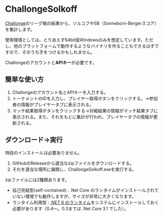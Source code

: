 # ChallongeSolkoff

[Challonge](https://challonge.com/)のリーグ戦の結果から、ソルコフやSB（Sonneborn-Bergerスコア）を集計します。

使用環境としては、とりあえず64bit版Windowsのみを想定しています。ただし、他のプラットフォームで動作するようなバイナリを作ることもできるはずですので、そのうち手をつけるかもしれません。

Challongeのアカウントと**APIキー**が必要です。

## 簡単な使い方

1. Challongeのアカウント名とAPIキーを入力する。
2. トーナメントのIDを入力し、プレイヤー取得ボタンをクリックする。→参加者の情報がプレイヤータブに表示される。
3. マッチ結果取得ボタンをクリックする→対戦結果の情報がマッチ結果タブに表示される。また、それをもとに集計が行われ、プレイヤータブの情報が更新される。

## ダウンロード→実行

特段のインストールは必要ありません。

1. GitHubのReleaseから適当なzipファイルをダウンロードする。
2. それを適当な場所に展開し、ChallongeSolkoff.exeを実行する。

zipファイルには2種類あります。

* 自己完結型(self-contained) : .Net Core のランタイムがインストールされていない環境でも動作しますが、サイズが非常に大きくなります。
* ランタイム利用型 : [.NET 6 のランタイム](https://dotnet.microsoft.com/ja-jp/download/dotnet/6.0)をシステムにインストールしておく必要があります（0.4～。0.3までは .Net Core 3.1 でした）。

